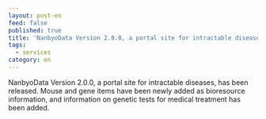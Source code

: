 ```yaml
---
layout: post-en
feed: false
published: true
title: 'NanbyoData Version 2.0.0, a portal site for intractable diseases, has been released.'
tags:
  - services
category: en
---
```


NanbyoData Version 2.0.0, a portal site for intractable diseases, has been released. Mouse and gene items have been newly added as bioresource information, and information on genetic tests for medical treatment has been added.
